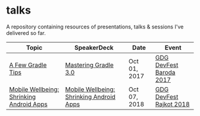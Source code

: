 # talks
A repository containing resources of presentations, talks &amp; sessions I've delivered so far.

| Topic | SpeakerDeck | Date | Event |
|-------|-------------|------|-------|
| [A Few Gradle Tips](https://github.com/SnehPandya18/talks/blob/master/A%20few%20Gradle%20tips%20%5BGradle%203.0%5D%5BGDG%20DevFest%20Baroda%202017%5D.pdf) | [Mastering Gradle 3.0](https://speakerdeck.com/snehpandya18/mastering-gradle-3) | Oct 01, 2017 | [GDG DevFest Baroda 2017](https://devfest.gdgbaroda.com/) |
| [Mobile Wellbeing: Shrinking Android Apps](https://github.com/SnehPandya18/talks/blob/master/Mobile%20Wellbeing%20-%20Shrinking%20Android%20Apps%5BGDG%20DevFest%20Rajkot%202018%5D.pdf) | [Mobile Wellbeing: Shrinking Android Apps](https://speakerdeck.com/snehpandya18/mobile-wellbeing-shrinking-android-apps) | Oct 07, 2018 | [GDG DevFest Rajkot 2018](https://www.meetup.com/GDG-Rajkot/events/254548292/) |
